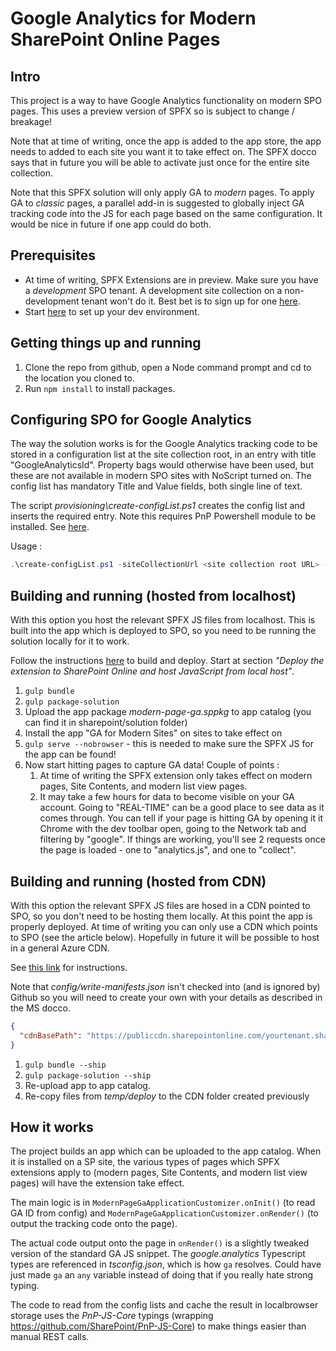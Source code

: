 # Google Analytics for Modern SharePoint Online Pages #

## Intro ##
This project is a way to have Google Analytics functionality on modern SPO pages. This uses a preview version of SPFX so is subject to change / breakage!

Note that at time of writing, once the app is added to the app store, the app needs to added to each site you want it to take effect on. The SPFX docco says that in future you will be able to activate just once for the entire site collection.

Note that this SPFX solution will only apply GA to *modern* pages. To apply GA to *classic* pages, a parallel add-in is suggested to globally inject GA tracking code into the JS for each page based on the same configuration. It would be nice in future if one app could do both.

## Prerequisites
- At time of writing, SPFX Extensions are in preview. Make sure you have a _development_ SPO tenant. A development site collection on a non-development tenant won't do it. Best bet is to sign up for one [here](https://portal.microsoftonline.com/Signup/MainSignUp.aspx?OfferId=6881A1CB-F4EB-4db3-9F18-388898DAF510&DL=DEVELOPERPACK).
- Start [here](https://dev.office.com/sharepoint/docs/spfx/extensions/overview-extensions) to set up your dev environment.

## Getting things up and running
1. Clone the repo from github, open a Node command prompt and cd to the location you cloned to.
2. Run `npm install` to install packages.

## Configuring SPO for Google Analytics
The way the solution works is for the Google Analytics tracking code to be stored in a configuration list at the site collection root, in an entry with title "GoogleAnalyticsId". Property bags would otherwise have been used, but these are not available in modern SPO sites with NoScript turned on. The config list has mandatory Title and Value fields, both single line of text. 

The script *provisioning\create-configList.ps1* creates the config list and inserts the required entry. Note this requires PnP Powershell module to be installed. See [here](https://github.com/SharePoint/PnP-PowerShell).

Usage :

```powershell
.\create-configList.ps1 -siteCollectionUrl <site collection root URL> -gaId "<google tracking ID>"
```

## Building and running (hosted from localhost)
With this option you host the relevant SPFX JS files from localhost. This is built into the app which is deployed to SPO, so you need to be running the solution locally for it to work.

Follow the instructions [here](https://dev.office.com/sharepoint/docs/spfx/extensions/get-started/serving-your-extension-from-sharepoint) to build and deploy. Start at section *"Deploy the extension to SharePoint Online and host JavaScript from local host"*.

1. `gulp bundle`
2. `gulp package-solution`
3. Upload the app package *modern-page-ga.sppkg* to app catalog (you can find it in sharepoint/solution folder)
4. Install the app "GA for Modern Sites" on sites to take effect on
5. `gulp serve --nobrowser` - this is needed to make sure the SPFX JS for the app can be found!
6. Now start hitting pages to capture GA data! Couple of points :
    1. At time of writing the SPFX extension only takes effect on modern pages, Site Contents, and modern list view pages.
    2. It may take a few hours for data to become visible on your GA account. Going to "REAL-TIME" can be a good place to see data as it comes through. You can tell if your page is hitting GA by opening it it Chrome with the dev toolbar open, going to the Network tab and filtering by "google". If things are working, you'll see 2 requests once the page is loaded - one to "analytics.js", and one to "collect".

## Building and running (hosted from CDN)
With this option the relevant SPFX JS files are hosed in a CDN pointed to SPO, so you don't need to be hosting them locally. At this point the app is properly deployed. At time of writing you can only use a CDN which points to SPO (see the article below). Hopefully in future it will be possible to host in a general Azure CDN.

See [this link](https://dev.office.com/sharepoint/docs/spfx/extensions/get-started/hosting-extension-from-office365-cdn) for instructions.

Note that *config/write-manifests.json* isn't checked into (and is ignored by) Github so you will need to create your own with your details as described in the MS docco.

```json
{
  "cdnBasePath": "https://publiccdn.sharepointonline.com/yourtenant.sharepoint.com/sites/yoursite/yourlibrary/yourfolder"
}
```

1. `gulp bundle --ship`
2. `gulp package-solution --ship`
3. Re-upload app to app catalog.
4. Re-copy files from *temp/deploy* to the CDN folder created previously 

## How it works
The project builds an app which can be uploaded to the app catalog. When it is installed on a SP site, the various types of pages which SPFX extensions apply to (modern pages, Site Contents, and modern list view pages) will have the extension take effect. 

The main logic is in `ModernPageGaApplicationCustomizer.onInit()` (to read GA ID from config) and `ModernPageGaApplicationCustomizer.onRender()` (to output the tracking code onto the page). 

The actual code output onto the page in `onRender()` is a slightly tweaked version of the standard GA JS snippet. The *google.analytics* Typescript types are referenced in *tsconfig.json*, which is how `ga` resolves. Could have just made `ga` an `any` variable instead of doing that if you really hate strong typing.

The code to read from the config lists and cache the result in localbrowser  storage uses the *PnP-JS-Core* typings (wrapping https://github.com/SharePoint/PnP-JS-Core) to make things easier than manual REST calls.
